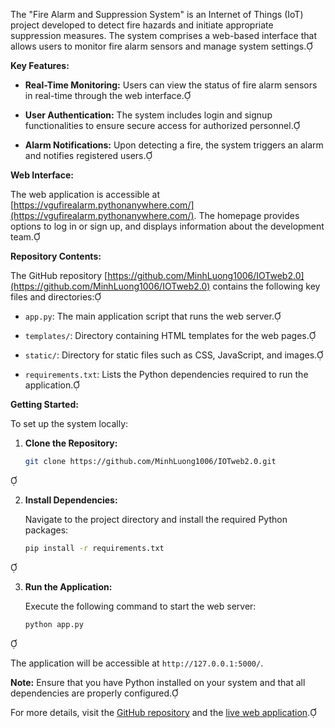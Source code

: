 The "Fire Alarm and Suppression System" is an Internet of Things (IoT) project developed to detect fire hazards and initiate appropriate suppression measures. The system comprises a web-based interface that allows users to monitor fire alarm sensors and manage system settings.

**Key Features:**

- **Real-Time Monitoring:** Users can view the status of fire alarm sensors in real-time through the web interface.

- **User Authentication:** The system includes login and signup functionalities to ensure secure access for authorized personnel.

- **Alarm Notifications:** Upon detecting a fire, the system triggers an alarm and notifies registered users.

**Web Interface:**

The web application is accessible at [https://vgufirealarm.pythonanywhere.com/](https://vgufirealarm.pythonanywhere.com/). The homepage provides options to log in or sign up, and displays information about the development team.

**Repository Contents:**

The GitHub repository [https://github.com/MinhLuong1006/IOTweb2.0](https://github.com/MinhLuong1006/IOTweb2.0) contains the following key files and directories:

- `app.py`: The main application script that runs the web server.

- `templates/`: Directory containing HTML templates for the web pages.

- `static/`: Directory for static files such as CSS, JavaScript, and images.

- `requirements.txt`: Lists the Python dependencies required to run the application.

**Getting Started:**

To set up the system locally:

1. **Clone the Repository:**

   ```bash
   git clone https://github.com/MinhLuong1006/IOTweb2.0.git
   ```


2. **Install Dependencies:**

   Navigate to the project directory and install the required Python packages:

   ```bash
   pip install -r requirements.txt
   ```


3. **Run the Application:**

   Execute the following command to start the web server:

   ```bash
   python app.py
   ```


   The application will be accessible at `http://127.0.0.1:5000/`.

**Note:** Ensure that you have Python installed on your system and that all dependencies are properly configured.

For more details, visit the [GitHub repository](https://github.com/MinhLuong1006/IOTweb2.0) and the [live web application](https://vgufirealarm.pythonanywhere.com/). 
